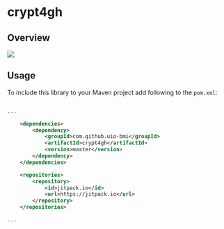 # crypt4gh

## Overview
![](https://habrastorage.org/webt/jo/lo/v7/jolov7dgq6tqm5a70wpppmihlow.png)

## Usage
To include this library to your Maven project add following to the `pom.xml`:

```xml

...

    <dependencies>
        <dependency>
            <groupId>com.github.uio-bmi</groupId>
            <artifactId>crypt4gh</artifactId>
            <version>master</version>
        </dependency>
    </dependencies>

    <repositories>
        <repository>
            <id>jitpack.io</id>
            <url>https://jitpack.io</url>
        </repository>
    </repositories>

...

```
